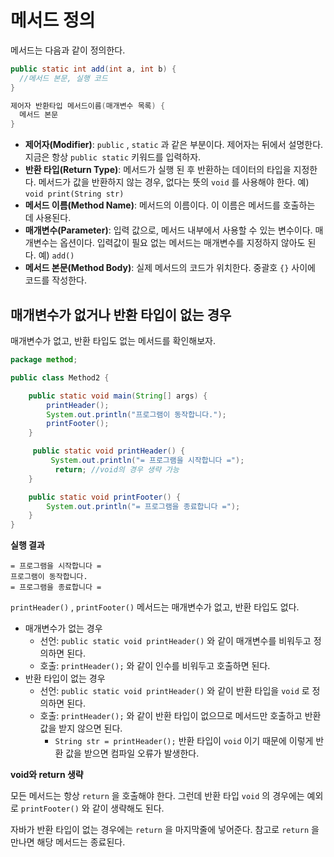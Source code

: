 # 메서드 정의
메서드는 다음과 같이 정의한다. 
```java
public static int add(int a, int b) {
  //메서드 본문, 실행 코드
}

제어자 반환타입 메서드이름(매개변수 목록) {
  메서드 본문
}
```
- **제어자(Modifier)**: `public` , `static` 과 같은 부분이다. 제어자는 뒤에서 설명한다. 지금은 항상 `public static` 키워드를 입력하자.
- **반환 타입(Return Type)**: 메서드가 실행 된 후 반환하는 데이터의 타입을 지정한다. 메서드가 값을 반환하지 않는 경우, 없다는 뜻의 `void` 를 사용해야 한다. 예) `void print(String str)`
- **메서드 이름(Method Name)**: 메서드의 이름이다. 이 이름은 메서드를 호출하는 데 사용된다.
- **매개변수(Parameter)**: 입력 값으로, 메서드 내부에서 사용할 수 있는 변수이다. 매개변수는 옵션이다. 입력값이 필요 없는 메서드는 매개변수를 지정하지 않아도 된다. 예) `add()`
- **메서드 본문(Method Body)**: 실제 메서드의 코드가 위치한다. 중괄호 `{}` 사이에 코드를 작성한다.

## 매개변수가 없거나 반환 타입이 없는 경우
매개변수가 없고, 반환 타입도 없는 메서드를 확인해보자. 
```java
package method;

public class Method2 {

    public static void main(String[] args) {
        printHeader();
        System.out.println("프로그램이 동작합니다.");
        printFooter();
    }

     public static void printHeader() {
         System.out.println("= 프로그램을 시작합니다 =");
          return; //void의 경우 생략 가능
    }

    public static void printFooter() {
        System.out.println("= 프로그램을 종료합니다 =");
    }
}
```

**실행 결과** 
```
= 프로그램을 시작합니다 =
프로그램이 동작합니다.
= 프로그램을 종료합니다 =
```
`printHeader()` , `printFooter()` 메서드는 매개변수가 없고, 반환 타입도 없다.
- 매개변수가 없는 경우
  - 선언: `public static void printHeader()` 와 같이 매개변수를 비워두고 정의하면 된다.
  - 호출: `printHeader();` 와 같이 인수를 비워두고 호출하면 된다.
- 반환 타입이 없는 경우
  - 선언: `public static void printHeader()` 와 같이 반환 타입을 `void` 로 정의하면 된다.
  - 호출: `printHeader();` 와 같이 반환 타입이 없으므로 메서드만 호출하고 반환 값을 받지 않으면 된다.
    - `String str = printHeader();` 반환 타입이 `void` 이기 때문에 이렇게 반환 값을 받으면 컴파일 오류가 발생한다.

**void와 return 생략**

모든 메서드는 항상 `return` 을 호출해야 한다. 그런데 반환 타입 `void` 의 경우에는 예외로 `printFooter()` 와 같이 생략해도 된다. 

자바가 반환 타입이 없는 경우에는 `return` 을 마지막줄에 넣어준다. 참고로 `return` 을 만나면 해당 메서드는 종료된다.
